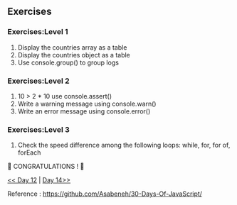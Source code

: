 ## Exercises

### Exercises:Level 1

1.  Display the countries array as a table
2.  Display the countries object as a table
3.  Use console.group() to group logs

### Exercises:Level 2

1. 10 > 2 \* 10 use console.assert()
2. Write a warning message using console.warn()
3. Write an error message using console.error()

### Exercises:Level 3

1. Check the speed difference among the following loops: while, for, for of, forEach

🎉 CONGRATULATIONS ! 🎉

[<< Day 12](../12_Day_Regular_expressions/12_day_regular_expressions.md) | [Day 14>>](../14_Day_Error_handling/14_day_error_handling.md)

Reference : https://github.com/Asabeneh/30-Days-Of-JavaScript/
